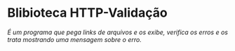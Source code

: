 # Blibioteca HTTP-Validação

*É um programa que pega links de arquivos e os exibe, verifica os erros e os trata mostrando uma mensagem sobre o erro.*
